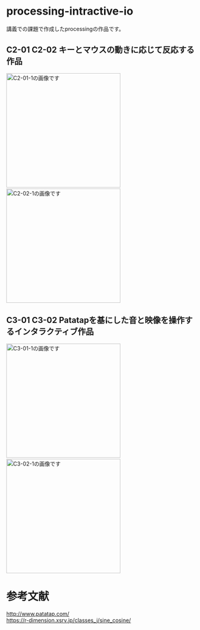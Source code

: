 # processing-intractive-io
講義での課題で作成したprocessingの作品です。


## C2-01 C2-02 キーとマウスの動きに応じて反応する作品

<div align="left">
<img src="https://user-images.githubusercontent.com/96648305/165430015-6c2d0de2-edd0-413c-a411-15d79b27fa2e.png" alt="C2-01-1の画像です" width="300px">&nbsp;
<img src="https://user-images.githubusercontent.com/96648305/165431598-9ebaee02-9fd9-4ceb-9c63-a6fee8e11942.png" alt="C2-02-1の画像です"  width="300px">
</div>

## C3-01 C3-02 Patatapを基にした音と映像を操作するインタラクティブ作品
<div align="left">
<img src="" alt="C3-01-1の画像です"  width="300px">&nbsp;
<img src="" alt="C3-02-1の画像です"  width="300px">
</div>

# 参考文献
http://www.patatap.com/  
https://r-dimension.xsrv.jp/classes_j/sine_cosine/
